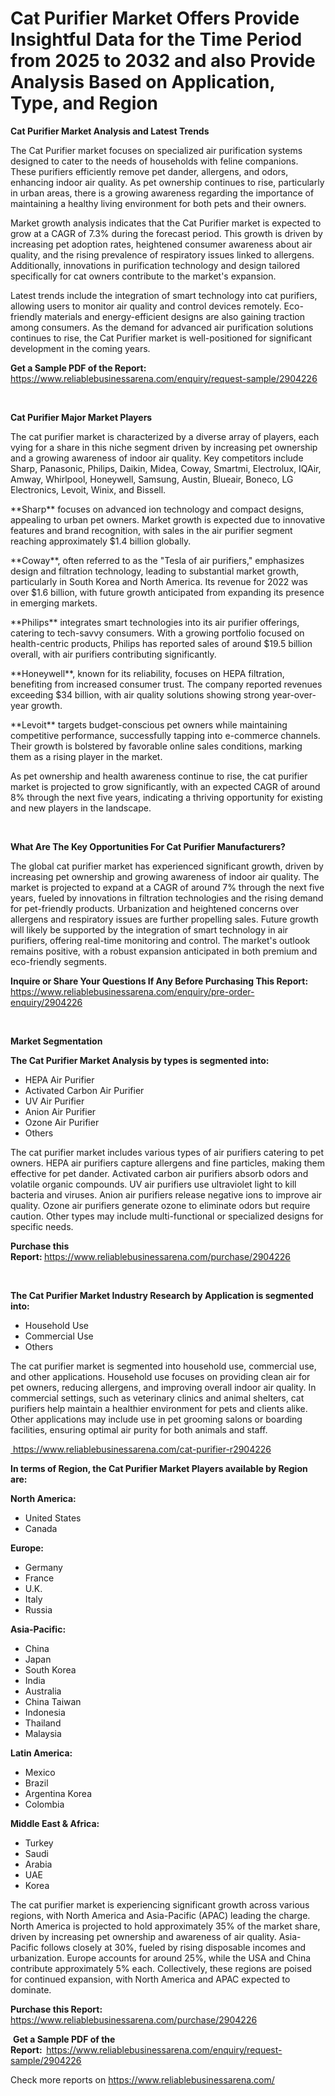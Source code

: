 <p><h1>Cat Purifier Market Offers Provide Insightful Data for the Time Period from 2025 to 2032 and also Provide Analysis Based on Application, Type, and Region</h1></p><p><strong>Cat Purifier Market Analysis and Latest Trends</strong></p>
<p><p>The Cat Purifier market focuses on specialized air purification systems designed to cater to the needs of households with feline companions. These purifiers efficiently remove pet dander, allergens, and odors, enhancing indoor air quality. As pet ownership continues to rise, particularly in urban areas, there is a growing awareness regarding the importance of maintaining a healthy living environment for both pets and their owners.</p><p>Market growth analysis indicates that the Cat Purifier market is expected to grow at a CAGR of 7.3% during the forecast period. This growth is driven by increasing pet adoption rates, heightened consumer awareness about air quality, and the rising prevalence of respiratory issues linked to allergens. Additionally, innovations in purification technology and design tailored specifically for cat owners contribute to the market's expansion.</p><p>Latest trends include the integration of smart technology into cat purifiers, allowing users to monitor air quality and control devices remotely. Eco-friendly materials and energy-efficient designs are also gaining traction among consumers. As the demand for advanced air purification solutions continues to rise, the Cat Purifier market is well-positioned for significant development in the coming years.</p></p>
<p><strong>Get a Sample PDF of the Report:&nbsp;</strong> <a href="https://www.reliablebusinessarena.com/enquiry/request-sample/2904226?utm_campaign=3010&utm_medium=2&utm_source=Github&utm_content=ia&utm_term=11032025&utm_id=cat-purifier">https://www.reliablebusinessarena.com/enquiry/request-sample/2904226</a></p>
<p>&nbsp;</p>
<p><strong>Cat Purifier Major Market Players</strong></p>
<p><p>The cat purifier market is characterized by a diverse array of players, each vying for a share in this niche segment driven by increasing pet ownership and a growing awareness of indoor air quality. Key competitors include Sharp, Panasonic, Philips, Daikin, Midea, Coway, Smartmi, Electrolux, IQAir, Amway, Whirlpool, Honeywell, Samsung, Austin, Blueair, Boneco, LG Electronics, Levoit, Winix, and Bissell.</p><p>**Sharp** focuses on advanced ion technology and compact designs, appealing to urban pet owners. Market growth is expected due to innovative features and brand recognition, with sales in the air purifier segment reaching approximately $1.4 billion globally.</p><p>**Coway**, often referred to as the "Tesla of air purifiers," emphasizes design and filtration technology, leading to substantial market growth, particularly in South Korea and North America. Its revenue for 2022 was over $1.6 billion, with future growth anticipated from expanding its presence in emerging markets.</p><p>**Philips** integrates smart technologies into its air purifier offerings, catering to tech-savvy consumers. With a growing portfolio focused on health-centric products, Philips has reported sales of around $19.5 billion overall, with air purifiers contributing significantly.</p><p>**Honeywell**, known for its reliability, focuses on HEPA filtration, benefiting from increased consumer trust. The company reported revenues exceeding $34 billion, with air quality solutions showing strong year-over-year growth.</p><p>**Levoit** targets budget-conscious pet owners while maintaining competitive performance, successfully tapping into e-commerce channels. Their growth is bolstered by favorable online sales conditions, marking them as a rising player in the market.</p><p>As pet ownership and health awareness continue to rise, the cat purifier market is projected to grow significantly, with an expected CAGR of around 8% through the next five years, indicating a thriving opportunity for existing and new players in the landscape.</p></p>
<p>&nbsp;</p>
<p><strong>What Are The Key Opportunities For Cat Purifier Manufacturers?</strong></p>
<p><p>The global cat purifier market has experienced significant growth, driven by increasing pet ownership and growing awareness of indoor air quality. The market is projected to expand at a CAGR of around 7% through the next five years, fueled by innovations in filtration technologies and the rising demand for pet-friendly products. Urbanization and heightened concerns over allergens and respiratory issues are further propelling sales. Future growth will likely be supported by the integration of smart technology in air purifiers, offering real-time monitoring and control. The market's outlook remains positive, with a robust expansion anticipated in both premium and eco-friendly segments.</p></p>
<p><strong>Inquire or Share Your Questions If Any Before Purchasing This Report:</strong> <a href="https://www.reliablebusinessarena.com/enquiry/pre-order-enquiry/2904226?utm_campaign=3010&utm_medium=2&utm_source=Github&utm_content=ia&utm_term=11032025&utm_id=cat-purifier">https://www.reliablebusinessarena.com/enquiry/pre-order-enquiry/2904226</a></p>
<p>&nbsp;</p>
<p><strong>Market Segmentation</strong></p>
<p><strong>The Cat Purifier Market Analysis by types is segmented into:</strong></p>
<p><ul><li>HEPA Air Purifier</li><li>Activated Carbon Air Purifier</li><li>UV Air Purifier</li><li>Anion Air Purifier</li><li>Ozone Air Purifier</li><li>Others</li></ul></p>
<p><p>The cat purifier market includes various types of air purifiers catering to pet owners. HEPA air purifiers capture allergens and fine particles, making them effective for pet dander. Activated carbon air purifiers absorb odors and volatile organic compounds. UV air purifiers use ultraviolet light to kill bacteria and viruses. Anion air purifiers release negative ions to improve air quality. Ozone air purifiers generate ozone to eliminate odors but require caution. Other types may include multi-functional or specialized designs for specific needs.</p></p>
<p><strong>Purchase this Report:&nbsp;</strong><a href="https://www.reliablebusinessarena.com/purchase/2904226?utm_campaign=3010&utm_medium=2&utm_source=Github&utm_content=ia&utm_term=11032025&utm_id=cat-purifier">https://www.reliablebusinessarena.com/purchase/2904226</a></p>
<p>&nbsp;</p>
<p><strong>The Cat Purifier Market Industry Research by Application is segmented into:</strong></p>
<p><ul><li>Household Use</li><li>Commercial Use</li><li>Others</li></ul></p>
<p><p>The cat purifier market is segmented into household use, commercial use, and other applications. Household use focuses on providing clean air for pet owners, reducing allergens, and improving overall indoor air quality. In commercial settings, such as veterinary clinics and animal shelters, cat purifiers help maintain a healthier environment for pets and clients alike. Other applications may include use in pet grooming salons or boarding facilities, ensuring optimal air purity for both animals and staff.</p></p>
<p><a href="https://www.reliablebusinessarena.com/cat-purifier-r2904226?utm_campaign=3010&utm_medium=2&utm_source=Github&utm_content=ia&utm_term=11032025&utm_id=cat-purifier">&nbsp;https://www.reliablebusinessarena.com/cat-purifier-r2904226</a></p>
<p><strong>In terms of Region, the Cat Purifier Market Players available by Region are:</strong></p>
<p>
    <p> <strong> North America: </strong>
        <ul>
            <li>United States</li>
            <li>Canada</li>
        </ul>
        </p> 
    <p> <strong> Europe: </strong>
        <ul>
            <li>Germany</li>
            <li>France</li>
            <li>U.K.</li>
            <li>Italy</li>
            <li>Russia</li>
        </ul>
        </p> 
    <p> <strong> Asia-Pacific: </strong>
        <ul>
            <li>China</li>
            <li>Japan</li>
            <li>South Korea</li>
            <li>India</li>
            <li>Australia</li>
            <li>China Taiwan</li>
            <li>Indonesia</li>
            <li>Thailand</li>
            <li>Malaysia</li>
        </ul>
        </p> 
    <p> <strong> Latin America: </strong>
        <ul>
            <li>Mexico</li>
            <li>Brazil</li>
            <li>Argentina Korea</li>
            <li>Colombia</li>
        </ul>
        </p> 
    <p> <strong> Middle East & Africa: </strong>
        <ul>
            <li>Turkey</li>
            <li>Saudi</li>
            <li>Arabia</li>
            <li>UAE</li>
            <li>Korea</li>
        </ul>
    </p>
    </p>
<p><p>The cat purifier market is experiencing significant growth across various regions, with North America and Asia-Pacific (APAC) leading the charge. North America is projected to hold approximately 35% of the market share, driven by increasing pet ownership and awareness of air quality. Asia-Pacific follows closely at 30%, fueled by rising disposable incomes and urbanization. Europe accounts for around 25%, while the USA and China contribute approximately 5% each. Collectively, these regions are poised for continued expansion, with North America and APAC expected to dominate.</p></p>
<p><strong>Purchase this Report: </strong><a href="https://www.reliablebusinessarena.com/purchase/2904226?utm_campaign=3010&utm_medium=2&utm_source=Github&utm_content=ia&utm_term=11032025&utm_id=cat-purifier">https://www.reliablebusinessarena.com/purchase/2904226</a></p>
<p>&nbsp;<strong>Get a Sample PDF of the Report:&nbsp;&nbsp;</strong><a href="https://www.reliablebusinessarena.com/enquiry/request-sample/2904226?utm_campaign=3010&utm_medium=2&utm_source=Github&utm_content=ia&utm_term=11032025&utm_id=cat-purifier">https://www.reliablebusinessarena.com/enquiry/request-sample/2904226</a></p>
<p><strong></strong></p>
<p>Check more reports on <a href="https://www.reliablebusinessarena.com/?utm_campaign=3010&utm_medium=2&utm_source=Github&utm_content=ia&utm_term=11032025&utm_id=cat-purifier">https://www.reliablebusinessarena.com/</a></p>